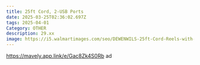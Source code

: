 ```yaml
---
title: 25ft Cord, 2-USB Ports
date: 2025-03-25T02:36:02.697Z
tags: 2025-04-01
Category: OTHER
description: 29.xx
image: https://i5.walmartimages.com/seo/DEWENWILS-25ft-Cord-Reels-with-2-USB-Ports-Retractable-Extension-Cord-Reel-SJTW-16-3-Cable-13A_82ad7095-f92c-4100-9b0f-7d39165db1db.b4dcc47f4550362be313da084aef1f40.jpeg?odnHeight=640&odnWidth=640&odnBg=FFFFFF
---
```

<!--StartFragment-->

https://mavely.app.link/e/Gac8Zk4S0Rb ad

<!--EndFragment-->